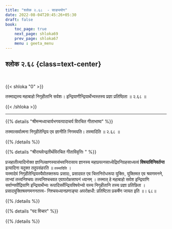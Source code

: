 ```yaml
---
title: "श्लोक २.६८  - साङ्ययोग"
date: 2022-08-04T20:45:26+05:30
draft: false
book:
    toc_page: true
    next_page: shloka69
    prev_page: shloka67
    menu : geeta_menu
---
```




## श्लोक २.६८ {class=text-center}

<br/>

{{< shloka  "0"  >}}

तस्माद्यस्य महाबाहो निगृहीतानि सर्वशः। 
इन्द्रियाणीन्द्रियार्थेभ्यस्तस्य प्रज्ञा प्रतिष्ठिता ॥ २.६८ ॥

{{< /shloka >}}

---


{{% details "श्रीमन्मध्वाचार्यभगवत्पादाचर्य विरचित  गीताभाष्य" %}}

तस्मात्सर्वात्मना निगृहीतेन्द्रिय एव ज्ञानीति निगमयति। तस्मादिति  ॥ २.६८ ॥

{{% /details %}}



{{% details "श्रीराघवेन्द्रतीर्थविरचित गीताविवृत्तिः " %}}

प्रजहातीत्यादिनोक्त ज्ञानिलक्षणस्यासंभवनिरासाय ज्ञानस्य महाप्रयत्नसाध्येद्रिवनिग्रहसाध्यत्वं  **विषयाविनिवर्तन्त** 
इत्यादिना यदुक्त तदुपसंहरति ॥ `तस्मादिति` ।   
यस्मादेवं निगृहीतेन्द्रियस्यैवोतक्तरूपः प्रसादः, प्रसादवत
एव चित्तनिरोधरूपा युक्तिः, युक्तिमत एव श्रवणमनने, ताभ्यां तत्त्वनिश्चयः
तत्त्वनिश्चचवत एवापरोक्षसाघनं ध्यानम्‌ । तस्मात्‌ हे महाबाहो सर्वश
इन्द्रियाणि सर्वाण्यपींद्रियाणि इन्द्रियार्थेभ्यः रूपादिसर्वेन्द्रियविषयेभ्यो यस्य
निगृहीतानि तस्य प्रज्ञा प्रतिछिता । प्रसादयुक्तिश्रवणमननतत्त्व-
निश्चयध्यानप्रणाङ्घा अपरोक्षधी: प्रतिष्टिता प्रकर्षेण जायत इति ॥। ६८॥

{{% /details %}}

{{% details "पद विचार" %}}


{{% /details %}}
